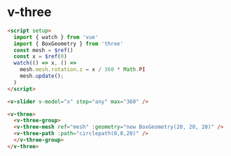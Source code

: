 <script setup>
  import { watch } from 'vue'
  import { BoxGeometry } from 'three'
  const mesh = $ref()
  const x = $ref(0)
  watch(() => x, () => {
    mesh.mesh.rotation.z = x / 360 * Math.PI;
    mesh.update();
  })
</script>

# v-three

```md
<script setup>
  import { watch } from 'vue'
  import { BoxGeometry } from 'three'
  const mesh = $ref()
  const x = $ref(0)
  watch(() => x, () => 
    mesh.mesh.rotation.z = x / 360 * Math.PI
    mesh.update();
  )
</script>

<v-slider v-model="x" step="any" max="360" />

<v-three>
  <v-three-group>
  <v-three-mesh ref="mesh" :geometry="new BoxGeometry(20, 20, 20)" />
  <v-three-path :path="circlepath(0,0,20)" />
  </v-three-group>
</v-three>
```
